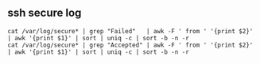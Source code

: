  ssh secure log
-----------------

	cat /var/log/secure* | grep "Failed"   | awk -F ' from ' '{print $2}' | awk '{print $1}' | sort | uniq -c | sort -b -n -r
	cat /var/log/secure* | grep "Accepted" | awk -F ' from ' '{print $2}' | awk '{print $1}' | sort | uniq -c | sort -b -n -r
